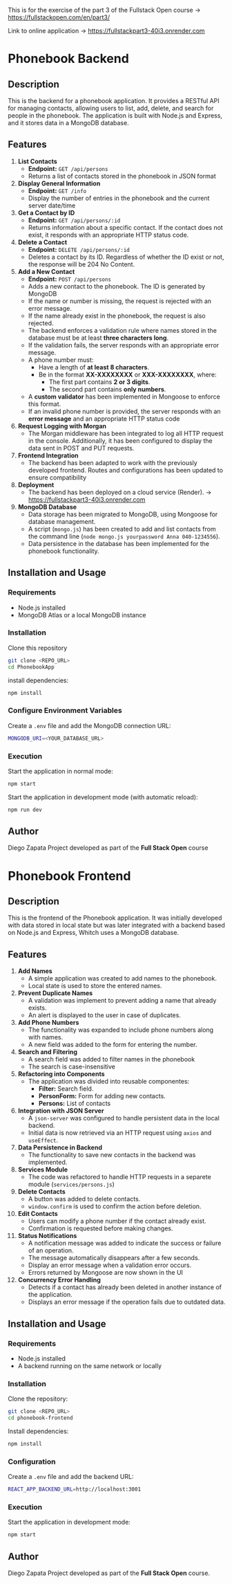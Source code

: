 This is for the exercise of the part 3 of the Fullstack Open course -> https://fullstackopen.com/en/part3/

Link to online application -> https://fullstackpart3-40i3.onrender.com

# Phonebook Backend

## Description
This is the backend for a phonebook application. It provides a RESTful API for managing contacts, allowing users to list, add, delete, and search for people in the phonebook. The application is built with Node.js and Express, and it stores data in a MongoDB database.
## Features
1. **List Contacts**
	- **Endpoint:** `GET /api/persons`
	- Returns a list of contacts stored in the phonebook in JSON format
2. **Display General Information**
	- **Endpoint:** `GET /info`
	- Display the number of entries in the phonebook and the current server date/time
3. **Get a Contact by ID**
	- **Endpoint:** `GET /api/persons/:id`
	- Returns information about a specific contact. If the contact does not exist, it responds with an appropriate HTTP status code.
4. **Delete a Contact**
	- **Endpoint:** `DELETE /api/persons/:id`
	- Deletes a contact by its ID. Regardless of whether the ID exist or not, the response will be 204 No Content.
5. **Add a New Contact**
	- **Endpoint:** `POST /api/persons`
	- Adds a new contact to the phonebook. The ID is generated by MongoDB
	- If the name or number is missing, the request is rejected with an error message.
	- If the name already exist in the phonebook, the request is also rejected.
	- The backend enforces a validation rule where names stored in the database must be at least **three characters long**.
	- If the validation fails, the server responds with an appropriate error message.
	- A phone number must:
		- Have a length of **at least 8 characters**.
		- Be in the format **XX-XXXXXXXX** or **XXX-XXXXXXXX**, where:
			- The first part contains **2 or 3 digits**.
			- The second part contains **only numbers**.
	- A **custom validator** has been implemented in Mongoose to enforce this format.
	- If an invalid phone number is provided, the server responds with an **error message** and an appropriate HTTP status code
6. **Request Logging with Morgan**
	- The Morgan middleware has been integrated to log all HTTP request in the console. Additionally, it has been configured to display the data sent in POST and PUT requests.
7. **Frontend Integration**
	- The backend has been adapted to work with the previously developed frontend. Routes and configurations has been updated to ensure compatibility
8. **Deployment**
	- The backend has been deployed on a cloud service (Render). -> https://fullstackpart3-40i3.onrender.com
9. **MongoDB Database**
	- Data storage has been migrated to MongoDB, using Mongoose for database management.
	- A script (`mongo.js`) has been created to add and list contacts from the command line (`node mongo.js yourpassword Anna 040-1234556`).
	- Data persistence in the database has been implemented for the phonebook functionality.

## Installation and Usage
### Requirements
- Node.js installed
- MongoDB Atlas or a local MongoDB instance
### Installation
Clone this repository
```sh
git clone <REPO_URL>
cd PhonebookApp
```
install dependencies:
```sh
npm install
```
### Configure Environment Variables
Create a `.env` file and add the MongoDB connection URL:
```sh
MONGODB_URI=<YOUR_DATABASE_URL>
```
### Execution
Start the application in normal mode:
```sh
npm start
```
Start the application in development mode (with automatic reload):
```sh
npm run dev
```
## Author
Diego Zapata
Project developed as part of the **Full Stack Open** course

# Phonebook Frontend
## Description
This is the frontend of the Phonebook application. It was initially developed with data stored in local state but was later integrated with a backend based on Node.js and Express, Whitch uses a MongoDB database.

## Features
1. **Add Names**
	- A simple application was created to add names to the phonebook.
	- Local state is used to store the entered names.
2. **Prevent Duplicate Names**
	- A validation was implement to prevent adding a name that already exists.
	- An alert is displayed to the user in case of duplicates.
3. **Add Phone Numbers**
	- The functionality was expanded to include phone numbers along with names.
	- A new field was added to the form for entering the number.
4. **Search and Filtering**
	- A search field was added to filter names in the phonebook
	- The search is case-insensitive
5. **Refactoring into Components**
	- The application was divided into reusable componentes:
		- **Filter:** Search field.
		- **PersonForm:** Form for adding new contacts.
		- **Persons:** List of contacts
6. **Integration with JSON Server**
	- A `json-server` was configured to handle persistent data in the local backend.
	- Initial data is now retrieved via an HTTP request using `axios` and `useEffect`.
7. **Data Persistence in Backend**
	- The functionality to save new contacts in the backend was implemented.
8. **Services Module**
	- The code was refactored to handle HTTP requests in a separete module (`services/persons.js`)
9. **Delete Contacts**
	- A button was added to delete contacts.
	- `window.confirm` is used to confirm the action before deletion.
10. **Edit Contacts**
	- Users can modify a phone number if the contact already exist.
	- Confirmation is requested before making changes.
11. **Status Notifications**
	- A notification message was added to indicate the success or failure of an operation.
	- The message automatically disappears after a few seconds.
	- Display an error message when a validation error occurs.
	- Errors returned by Mongoose are now shown in the UI
12. **Concurrency Error Handling**
	- Detects if a contact has already been deleted in another instance of the application.
	- Displays an error message if the operation fails due to outdated data.
## Installation and Usage
### Requirements
- Node.js installed
- A backend running on the same network or locally
### Installation
Clone the repository:
```sh
git clone <REPO_URL>
cd phonebook-frontend
```
Install dependencies:
```sh
npm install
```
### Configuration
Create a `.env` file and add the backend URL:
```sh
REACT_APP_BACKEND_URL=http://localhost:3001
```
### Execution
Start the application in development mode:
```sh
npm start
```
## Author
Diego Zapata
Project developed as part of the **Full Stack Open** course.
